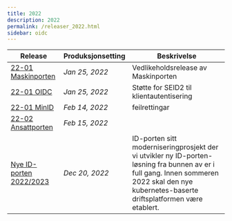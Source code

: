 ```yaml
---
title: 2022
description: 2022
permalink: /releaser_2022.html
sidebar: oidc
---
```


|Release|Produksjonsetting|Beskrivelse|
|-|-|-|
|[22-01 Maskinporten](22-01_Maskinporten.html)|*Jan 25, 2022*| Vedlikeholdsrelease av Maskinporten |
|[22-01 OIDC](22-01_OIDC.html)|*Jan 25, 2022*| Støtte for SEID2 til klientautentisering |
|[22-01 MinID](22-01_MinID.html)|*Feb 14, 2022*| feilrettingar |
|[22-02 Ansattporten](22-02_Ansattporten.html)|*Feb 15, 2022*|   |
|[Nye ID-porten 2022/2023](Nye_ID-porten_2022_2023.html)|*Dec 20, 2022*| ID-porten sitt moderniseringprosjekt der vi utvikler ny ID-porten-løsning fra bunnen av er i full gang.  Innen sommeren 2022 skal den nye kubernetes-baserte driftsplatformen være etablert.  |
